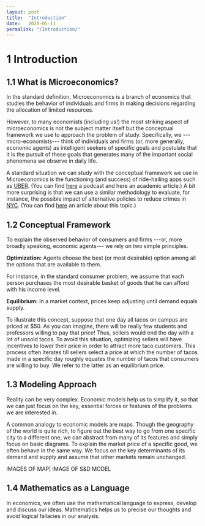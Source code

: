 ```yaml
---
layout: post
title:  "Introduction"
date:   2020-05-11 
permalink: "/Introduction/"
---
```



# 1 Introduction 

## 1.1 What is Microeconomics?

In the standard definition, Microeconomics is a branch of economics that studies the behavior of individuals and firms in making decisions regarding the allocation of limited resources.

However, to many economists (including us!) the most striking aspect of microeconomics is not the subject matter itself but the conceptual framework we use to approach the problem of study. Specifically, we ---micro-economists--- think of individuals and firms (or, more generally, economic agents) as intelligent seekers of specific goals and postulate that it is the pursuit of these goals that generates many of the important social phenomena we observe in daily life.

A standard situation we can study with the conceptual framework we use in Microeconomics is the functioning (and success) of ride-hailing apps such as [UBER](https://en.wikipedia.org/wiki/Uber_(company)). (You can find [here](http://www.npr.org/sections/money/2015/07/31/428157211/episode-643-the-taxi-king) a podcast and here an academic article.) A bit more surprising is that we can use a similar methodology to evaluate, for instance, the possible impact of alternative policies to reduce crimes in [NYC](http://www.scientificamerican.com/article/how-new-york-beat-crime/). (You can find [here](http://blog.oup.com/2012/06/zimring-scientific-american-nyc-beat-crime/) an article about this topic.)

## 1.2 Conceptual Framework

To explain the observed behavior of consumers and firms ---or, more broadly speaking, economic agents--- we rely on two simple principles.

**Optimization:** Agents choose the best (or most desirable) option among all the options that are available to them. 

For instance, in the standard consumer problem, we assume that each person purchases the most desirable basket of goods that he can afford with his income level.

**Equilibrium:** In a market context, prices keep adjusting until demand equals supply. 

To illustrate this concept, suppose that one day all tacos on campus are priced at $50. As you can imagine, there will be really few students and professors willing to pay that price! Thus, sellers would end the day with a lot of unsold tacos. To avoid this situation, optimizing sellers will have incentives to lower their price in order to attract more taco customers. This process often iterates till sellers select a price at which the number of tacos made in a specific day roughly equates the number of tacos that consumers are willing to buy. We refer to the latter as an equilibrium price. 

## 1.3 Modeling Approach

Reality can be very complex. Economic models help us to simplify it, so that we can just focus on the key, essential forces or features of the problems we are interested in. 

A common analogy to economic models are maps. Though the geography of the world is quite rich, to figure out the best way to go from one specific city to a different one, we can abstract from many of its features and simply focus on basic diagrams. To explain the market price of a specific good, we often behave in the same way. We focus on the key determinants of its demand and supply and assume that other markets remain unchanged. 

IMAGES OF MAP| IMAGE OF S&D MODEL 

## 1.4 Mathematics as a Language

In economics, we often use the mathematical language to express, develop and discuss our ideas. Mathematics helps us to precise our thoughts and avoid logical fallacies in our analysis. 

